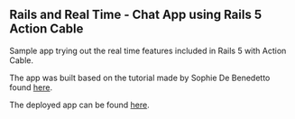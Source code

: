 ## Rails and Real Time - Chat App using Rails 5 Action Cable

Sample app trying out the real time features included in Rails 5 with Action Cable.

The app was built based on the tutorial made by Sophie De Benedetto found [here](https://blog.heroku.com/real_time_rails_implementing_websockets_in_rails_5_with_action_cable).

The deployed app can be found [here](https://action-cable-chat-sample.herokuapp.com).
